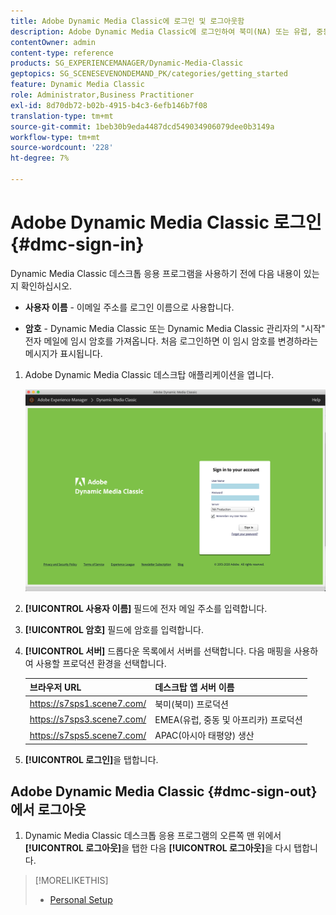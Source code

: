 ```yaml
---
title: Adobe Dynamic Media Classic에 로그인 및 로그아웃함
description: Adobe Dynamic Media Classic에 로그인하여 북미(NA) 또는 유럽, 중동, 아프리카(EMEA) 또는 아시아 태평양(APAC)의 프로덕션 환경 서버에 연결하는 방법에 대해 학습합니다.
contentOwner: admin
content-type: reference
products: SG_EXPERIENCEMANAGER/Dynamic-Media-Classic
geptopics: SG_SCENESEVENONDEMAND_PK/categories/getting_started
feature: Dynamic Media Classic
role: Administrator,Business Practitioner
exl-id: 8d70db72-b02b-4915-b4c3-6efb146b7f08
translation-type: tm+mt
source-git-commit: 1beb30b9eda4487dcd549034906079dee0b3149a
workflow-type: tm+mt
source-wordcount: '228'
ht-degree: 7%

---
```


<!-- UPDATE THIS TOPIC AFTER DECEMBER 31, 2020!!!!! -->

# Adobe Dynamic Media Classic 로그인 {#dmc-sign-in}

Dynamic Media Classic 데스크톱 응용 프로그램을 사용하기 전에 다음 내용이 있는지 확인하십시오.

* **사용자 이름**  - 이메일 주소를 로그인 이름으로 사용합니다.

* **암호**  - Dynamic Media Classic 또는 Dynamic Media Classic 관리자의 &quot;시작&quot; 전자 메일에 임시 암호를 가져옵니다. 처음 로그인하면 이 임시 암호를 변경하라는 메시지가 표시됩니다.

1. Adobe Dynamic Media Classic 데스크탑 애플리케이션을 엽니다.

   ![Dynamic Media Classic 로그인](/help/assets/dmclassic-login1.png)

1. **[!UICONTROL 사용자 이름]** 필드에 전자 메일 주소를 입력합니다.
1. **[!UICONTROL 암호]** 필드에 암호를 입력합니다.
1. **[!UICONTROL 서버]** 드롭다운 목록에서 서버를 선택합니다.
다음 매핑을 사용하여 사용할 프로덕션 환경을 선택합니다.

   | 브라우저 URL | 데스크탑 앱 서버 이름 |
   |---|---|
   | https://s7sps1.scene7.com/ | 북미(북미) 프로덕션 |
   | https://s7sps3.scene7.com/ | EMEA(유럽, 중동 및 아프리카) 프로덕션 |
   | https://s7sps5.scene7.com/ | APAC(아시아 태평양) 생산 |

1. **[!UICONTROL 로그인]**&#x200B;을 탭합니다.

## Adobe Dynamic Media Classic {#dmc-sign-out}에서 로그아웃

1. Dynamic Media Classic 데스크톱 응용 프로그램의 오른쪽 맨 위에서 **[!UICONTROL 로그아웃]**&#x200B;을 탭한 다음 **[!UICONTROL 로그아웃]**&#x200B;을 다시 탭합니다.

>[!MORELIKETHIS]
>
>* [Personal Setup](personal-setup.md#personal_setup)

